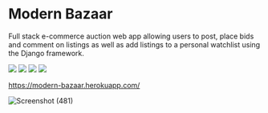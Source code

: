 <h1> Modern Bazaar </h1>

Full stack e-commerce auction web app allowing users to post, place bids and comment on listings as well as add listings to a personal watchlist using the Django framework.

<img src="https://img.shields.io/badge/-Python-blue" />  <img src="https://img.shields.io/badge/-Django-green" /> <img src="https://img.shields.io/badge/-PostgreSQL-lightgrey" /> 
<img src="https://img.shields.io/badge/-HTML5-orange" /> 

https://modern-bazaar.herokuapp.com/

![Screenshot (481)](https://user-images.githubusercontent.com/68967290/147423381-4760bfd6-70e3-475d-9cf4-468952339395.png)


